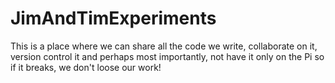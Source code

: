 # JimAndTimExperiments

This is a place where we can share all the code we write, collaborate on it, version control it and perhaps most importantly, not have it only on the Pi so if it breaks, we don't loose our work!
